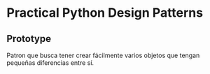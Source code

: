 # Practical Python Design Patterns

## Prototype

Patron que busca tener crear fácilmente varios objetos que tengan pequeñas diferencias entre sí.